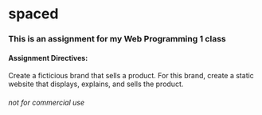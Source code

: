 # spaced
### This is an assignment for my Web Programming 1 class

#### Assignment Directives:
Create a ficticious brand that sells a product. For this brand, create a static website that displays, explains, and sells the product.

###### not for commercial use
